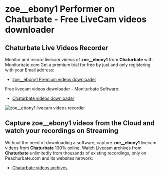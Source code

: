 # zoe__ebony1 Performer on Chaturbate - Free LiveCam videos downloader

## Chaturbate Live Videos Recorder

Monitor and record livecam videos of **zoe__ebony1** from **Chaturbate** with Moniturbate.com
Get a premium trial for free by just and only registering with your Email address:
* [zoe__ebony1 Premium videos downloader](https://moniturbate.com/request-demo-licence-key.html)

Free livecam videos downloader - Moniturbate Software:
* [Chaturbate videos downloader](https://moniturbate.com/moniturbate-download-software.html)

![zoe__ebony1 livecam videos recorder](https://peachurnet.com/templates/moniturbate-software.png)


## Capture zoe__ebony1 videos from the Cloud and watch your recordings on Streaming

Without the need of downloading a software, capture **zoe__ebony1** livecam videos from **Chaturbate** 100% online.
Watch Livecam archives from **Chaturbate** unlimitedly from thousands of existing recordings, only on Peachurbate.com and its websites network:
* [Chaturbate videos archives](https://peachurnet.com/)